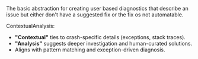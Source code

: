 ﻿The basic abstraction for creating user based diagnostics that describe an issue but either don't have a suggested fix or the fix os not automatable.

ContextualAnalysis:
* **"Contextual"** ties to crash-specific details (exceptions, stack traces).
* **"Analysis"** suggests deeper investigation and human-curated solutions.
* Aligns with pattern matching and exception-driven diagnosis.